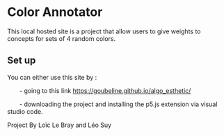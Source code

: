 # Color Annotator
This local hosted site is a project that allow users to give weights to concepts for sets of 4 random colors.

## Set up
You can either use this site by : 
				
&emsp;&emsp;- going to this link https://goubeline.github.io/algo_esthetic/

&emsp;&emsp;- downloading the project and installing the p5.js extension via visual studio code.



Project By Loïc Le Bray and Léo Suy

